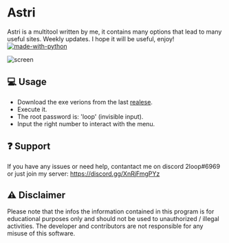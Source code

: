 # Astri
Astri is a multitool written by me, it contains many options that lead to many useful sites. Weekly updates. I hope it will be useful, enjoy! [![made-with-python](https://img.shields.io/badge/Made%20with-Python-1f425f.svg)](https://www.python.org/)


![screen](https://user-images.githubusercontent.com/87500882/222474169-03fa8242-7baa-4f63-9add-95195866d326.png)


## 💻 Usage
- Download the exe verions from the last [realese](https://github.com/astros3x/Astri/releases/).
- Execute it.
- The root password is: 'loop' (invisible input).
- Input the right number to interact with the menu.


## :question: Support
If you have any issues or need help, contantact me on discord 2loop#6969 or just join my server: https://discord.gg/XnRjFmgPYz


## :warning: Disclaimer
Please note that the infos the information contained in this program is for educational purposes only and should not be used to unauthorized / illegal activities. The developer and contributors are not responsible for any misuse of this software.
